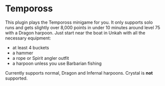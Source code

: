 # Tempoross

This plugin plays the Tempoross minigame for you. It only supports solo runs and gets slightly over 8,000 points in
under 10 minutes around level 75 with a Dragon harpoon. Just start near the boat in Unkah with all the necessary
equipment:

* at least 4 buckets
* a hammer
* a rope or Spirit angler outfit
* a harpoon unless you use Barbarian fishing

Currently supports normal, Dragon and Infernal harpoons. Crystal is **not** supported.